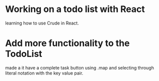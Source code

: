 # Working on a todo list with React 

learning how to use  Crude in React.


# Add more functionality to the TodoList 

made a it have a complete task button using .map and selecting through literal notation with the key value pair.